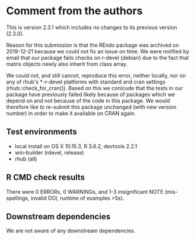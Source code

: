 # Comment from the authors
This is version 2.3.1 which includes no changes to its previous version (2.3.0).

Reason for this submission is that the REndo package was archived on 2019-12-21 because we could not fix an issue on time. We were notified by email that our package fails checks on r-devel (debian) due to the fact that matrix objects newly also inherit from class array.

We could not, and still cannot, reproduce this error, neither locally, nor on any of rhub's *-r-devel platforms with standard and cran settings (rhub::check_for_cran()).
Based on this we conlcude that the tests in our package have previously failed likely because of packages which we depend on and not because of the code in this package.
We would therefore like to re-submit this package unchanged (with new version number) in order to make it available on CRAN again.

## Test environments
* local install on OS X 10.15.3, R 3.6.2, devtools 2.2.1
* win-builder (rdevel, release)
* rhub (all)

## R CMD check results 
There were 0 ERRORs, 0 WARNINGs, and 1-3 insignificant NOTE (mis-spellings, invalid DOI, runtime of examples >5s).

## Downstream dependencies
We are not aware of any downstream dependencies.
